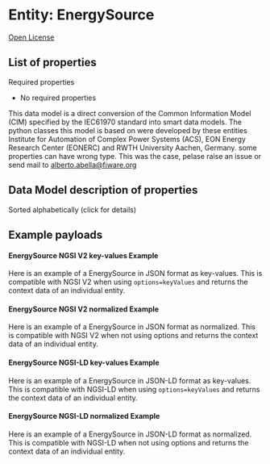 Entity: EnergySource  
====================  
[Open License](https://github.com/smart-data-models//dataModel.EnergyCIM/blob/master/EnergySource/LICENSE.md)  

## List of properties  

Required properties  
- No required properties    
This data model is a direct conversion of the Common Information Model (CIM) specified by the IEC61970 standard into smart data models. The python classes this model is based on were developed by these entities Institute for Automation of Complex Power Systems (ACS), EON Energy Research Center (EONERC) and RWTH University Aachen, Germany. some properties can have wrong type. This was the case, pelase raise an issue or send mail to alberto.abella@fiware.org  
## Data Model description of properties  
Sorted alphabetically (click for details)  
## Example payloads    
#### EnergySource NGSI V2 key-values Example    
Here is an example of a EnergySource in JSON format as key-values. This is compatible with NGSI V2 when  using `options=keyValues` and returns the context data of an individual entity.  
#### EnergySource NGSI V2 normalized Example    
Here is an example of a EnergySource in JSON format as normalized. This is compatible with NGSI V2 when not using options and returns the context data of an individual entity.  
#### EnergySource NGSI-LD key-values Example    
Here is an example of a EnergySource in JSON-LD format as key-values. This is compatible with NGSI-LD when  using `options=keyValues` and returns the context data of an individual entity.  
#### EnergySource NGSI-LD normalized Example    
Here is an example of a EnergySource in JSON-LD format as normalized. This is compatible with NGSI-LD when not using options and returns the context data of an individual entity.  

